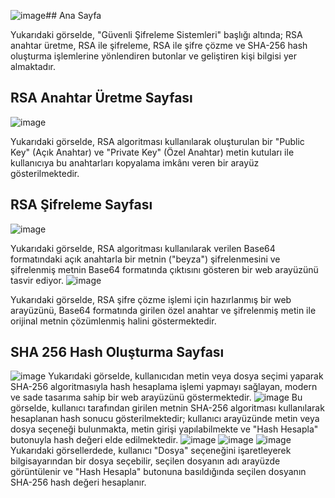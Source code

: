 ![image](https://github.com/user-attachments/assets/775afc42-e27b-474c-a5e5-f27c441d9fde)## Ana Sayfa


Yukarıdaki görselde, "Güvenli Şifreleme Sistemleri" başlığı altında; RSA anahtar üretme, RSA ile şifreleme, RSA ile şifre çözme ve SHA-256 hash oluşturma işlemlerine yönlendiren butonlar ve geliştiren kişi bilgisi yer almaktadır.
## RSA Anahtar Üretme Sayfası

![image](https://github.com/user-attachments/assets/a3ea0b67-247a-433b-ae89-d8eec135ddfb)

Yukarıdaki görselde, RSA algoritması kullanılarak oluşturulan bir "Public Key" (Açık Anahtar) ve "Private Key" (Özel Anahtar) metin kutuları ile kullanıcıya bu anahtarları kopyalama imkânı veren bir arayüz gösterilmektedir.
## RSA Şifreleme Sayfası

![image](https://github.com/user-attachments/assets/290c3b4a-b027-4b76-a59b-d02e5a34622b)

Yukarıdaki görselde, RSA algoritması kullanılarak verilen Base64 formatındaki açık anahtarla bir metnin ("beyza") şifrelenmesini ve şifrelenmiş metnin Base64 formatında çıktısını gösteren bir web arayüzünü tasvir ediyor.
![image](https://github.com/user-attachments/assets/aa770df2-c7dd-43d1-b931-74257f004d76)

Yukarıdaki görselde, RSA şifre çözme işlemi için hazırlanmış bir web arayüzünü, Base64 formatında girilen özel anahtar ve şifrelenmiş metin ile orijinal metnin çözümlenmiş halini göstermektedir.
## SHA 256 Hash Oluşturma Sayfası

![image](https://github.com/user-attachments/assets/d10d36b1-1585-4c98-8ccd-3c533df737c0)
Yukarıdaki görselde, kullanıcıdan metin veya dosya seçimi yaparak SHA-256 algoritmasıyla hash hesaplama işlemi yapmayı sağlayan, modern ve sade tasarıma sahip bir web arayüzünü göstermektedir.
![image](https://github.com/user-attachments/assets/b60244f0-d813-4158-b5f2-817fdce0d20c)
Bu görselde, kullanıcı tarafından girilen metnin SHA-256 algoritması kullanılarak hesaplanan hash sonucu gösterilmektedir; kullanıcı arayüzünde metin veya dosya seçeneği bulunmakta, metin girişi yapılabilmekte ve "Hash Hesapla" butonuyla hash değeri elde edilmektedir.
![image](https://github.com/user-attachments/assets/b5d62eea-875b-4f40-97c4-2df3272732e4)
![image](https://github.com/user-attachments/assets/5d127ebd-351c-4e3f-8bed-709115c98d90)
![image](https://github.com/user-attachments/assets/dc97dce6-8209-44ff-810a-45f8f94a4dbe)
Yukarıdaki görsellerdede, kullanıcı "Dosya" seçeneğini işaretleyerek bilgisayarından bir dosya seçebilir, seçilen dosyanın adı arayüzde görüntülenir ve "Hash Hesapla" butonuna basıldığında seçilen dosyanın SHA-256 hash değeri hesaplanır.
















